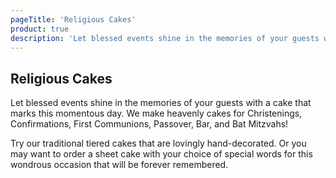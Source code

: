 ```yaml
---
pageTitle: 'Religious Cakes'
product: true
description: 'Let blessed events shine in the memories of your guests with a cake that marks this momentous day. We make heavenly cakes for Christenings, Confirmations, First Communions, Passover, Bar, and Bat Mitzvahs!'
---
```


## Religious Cakes

Let blessed events shine in the memories of your guests with a cake that marks this momentous day.
We make heavenly cakes for Christenings, Confirmations, First Communions, Passover, Bar, and Bat Mitzvahs!

Try our traditional tiered cakes that are lovingly hand-decorated. Or you may want to order a sheet
cake with your choice of special words for this wondrous occasion that will be forever remembered.
